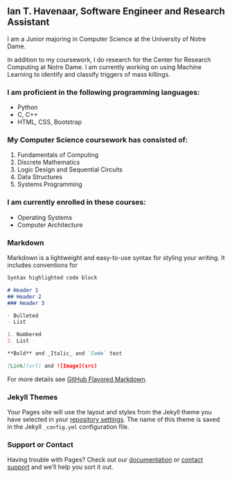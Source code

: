 ## Ian T. Havenaar, Software Engineer and Research Assistant
I am a Junior majoring in Computer Science at the University of Notre Dame. 

In addition to my coursework, I do research for the Center for Research Computing at Notre Dame. I am currently working on using Machine Learning to identify and classify triggers of mass killings. 

### I am proficient in the following programming languages:
- Python
- C, C++
- HTML, CSS, Bootstrap

### My Computer Science coursework has consisted of:
1. Fundamentals of Computing
2. Discrete Mathematics
3. Logic Design and Sequential Circuits
4. Data Structures
5. Systems Programming

### I am currently enrolled in these courses:
- Operating Systems
- Computer Architecture


### Markdown

Markdown is a lightweight and easy-to-use syntax for styling your writing. It includes conventions for

```markdown
Syntax highlighted code block

# Header 1
## Header 2
### Header 3

- Bulleted
- List

1. Numbered
2. List

**Bold** and _Italic_ and `Code` text

[Link](url) and ![Image](src)
```

For more details see [GitHub Flavored Markdown](https://guides.github.com/features/mastering-markdown/).

### Jekyll Themes

Your Pages site will use the layout and styles from the Jekyll theme you have selected in your [repository settings](https://github.com/ithave313/ithavenaar.github.io/settings/pages). The name of this theme is saved in the Jekyll `_config.yml` configuration file.

### Support or Contact

Having trouble with Pages? Check out our [documentation](https://docs.github.com/categories/github-pages-basics/) or [contact support](https://support.github.com/contact) and we’ll help you sort it out.
